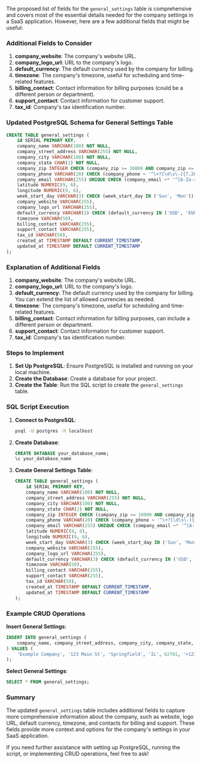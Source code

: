 The proposed list of fields for the `general_settings` table is comprehensive and covers most of the essential details needed for the company settings in a SaaS application. However, here are a few additional fields that might be useful:

### Additional Fields to Consider

1. **company_website**: The company's website URL.
2. **company_logo_url**: URL to the company's logo.
3. **default_currency**: The default currency used by the company for billing.
4. **timezone**: The company's timezone, useful for scheduling and time-related features.
5. **billing_contact**: Contact information for billing purposes (could be a different person or department).
6. **support_contact**: Contact information for customer support.
7. **tax_id**: Company's tax identification number.

### Updated PostgreSQL Schema for General Settings Table

```sql
CREATE TABLE general_settings (
    id SERIAL PRIMARY KEY,
    company_name VARCHAR(100) NOT NULL,
    company_street_address VARCHAR(255) NOT NULL,
    company_city VARCHAR(100) NOT NULL,
    company_state CHAR(2) NOT NULL,
    company_zip INTEGER CHECK (company_zip >= 10000 AND company_zip <= 99999),
    company_phone VARCHAR(20) CHECK (company_phone ~ '^\+?[\d\s\-]{7,20}$'),
    company_email VARCHAR(255) UNIQUE CHECK (company_email ~* '^[A-Za-z0-9._%+-]+@[A-Za-z0-9.-]+\.[A-Za-z]{2,}$'),
    latitude NUMERIC(9, 6),
    longitude NUMERIC(9, 6),
    week_start_day VARCHAR(3) CHECK (week_start_day IN ('Sun', 'Mon')),
    company_website VARCHAR(255),
    company_logo_url VARCHAR(255),
    default_currency VARCHAR(3) CHECK (default_currency IN ('USD', 'EUR', 'GBP', 'CAD', 'AUD')), -- Add other currencies as needed
    timezone VARCHAR(50),
    billing_contact VARCHAR(255),
    support_contact VARCHAR(255),
    tax_id VARCHAR(50),
    created_at TIMESTAMP DEFAULT CURRENT_TIMESTAMP,
    updated_at TIMESTAMP DEFAULT CURRENT_TIMESTAMP
);
```

### Explanation of Additional Fields

1. **company_website**: The company's website URL.
2. **company_logo_url**: URL to the company's logo.
3. **default_currency**: The default currency used by the company for billing. You can extend the list of allowed currencies as needed.
4. **timezone**: The company's timezone, useful for scheduling and time-related features.
5. **billing_contact**: Contact information for billing purposes, can include a different person or department.
6. **support_contact**: Contact information for customer support.
7. **tax_id**: Company's tax identification number.

### Steps to Implement

1. **Set Up PostgreSQL**: Ensure PostgreSQL is installed and running on your local machine.
2. **Create the Database**: Create a database for your project.
3. **Create the Table**: Run the SQL script to create the `general_settings` table.

### SQL Script Execution

1. **Connect to PostgreSQL**:
   ```bash
   psql -U postgres -h localhost
   ```

2. **Create Database**:
   ```sql
   CREATE DATABASE your_database_name;
   \c your_database_name
   ```

3. **Create General Settings Table**:
   ```sql
   CREATE TABLE general_settings (
       id SERIAL PRIMARY KEY,
       company_name VARCHAR(100) NOT NULL,
       company_street_address VARCHAR(255) NOT NULL,
       company_city VARCHAR(100) NOT NULL,
       company_state CHAR(2) NOT NULL,
       company_zip INTEGER CHECK (company_zip >= 10000 AND company_zip <= 99999),
       company_phone VARCHAR(20) CHECK (company_phone ~ '^\+?[\d\s\-]{7,20}$'),
       company_email VARCHAR(255) UNIQUE CHECK (company_email ~* '^[A-Za-z0-9._%+-]+@[A-Za-z0-9.-]+\.[A-Za-z]{2,}$'),
       latitude NUMERIC(9, 6),
       longitude NUMERIC(9, 6),
       week_start_day VARCHAR(3) CHECK (week_start_day IN ('Sun', 'Mon')),
       company_website VARCHAR(255),
       company_logo_url VARCHAR(255),
       default_currency VARCHAR(3) CHECK (default_currency IN ('USD', 'EUR', 'GBP', 'CAD', 'AUD')), -- Add other currencies as needed
       timezone VARCHAR(50),
       billing_contact VARCHAR(255),
       support_contact VARCHAR(255),
       tax_id VARCHAR(50),
       created_at TIMESTAMP DEFAULT CURRENT_TIMESTAMP,
       updated_at TIMESTAMP DEFAULT CURRENT_TIMESTAMP
   );
   ```

### Example CRUD Operations

**Insert General Settings**:
```sql
INSERT INTO general_settings (
    company_name, company_street_address, company_city, company_state, company_zip, company_phone, company_email, latitude, longitude, week_start_day, company_website, company_logo_url, default_currency, timezone, billing_contact, support_contact, tax_id
) VALUES (
    'Example Company', '123 Main St', 'Springfield', 'IL', 62701, '+1234567890', 'info@example.com', 39.7817, -89.6501, 'Mon', 'https://www.example.com', 'https://www.example.com/logo.png', 'USD', 'America/Chicago', 'billing@example.com', 'support@example.com', '123-456-789'
);
```

**Select General Settings**:
```sql
SELECT * FROM general_settings;
```

### Summary

The updated `general_settings` table includes additional fields to capture more comprehensive information about the company, such as website, logo URL, default currency, timezone, and contacts for billing and support. These fields provide more context and options for the company's settings in your SaaS application.

If you need further assistance with setting up PostgreSQL, running the script, or implementing CRUD operations, feel free to ask!